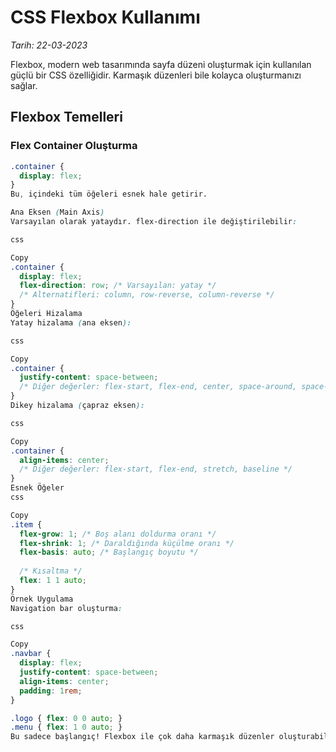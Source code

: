 # CSS Flexbox Kullanımı

*Tarih: 22-03-2023*

Flexbox, modern web tasarımında sayfa düzeni oluşturmak için kullanılan güçlü bir CSS özelliğidir. Karmaşık düzenleri bile kolayca oluşturmanızı sağlar.

## Flexbox Temelleri

### Flex Container Oluşturma

```css
.container {
  display: flex;
}
Bu, içindeki tüm öğeleri esnek hale getirir.

Ana Eksen (Main Axis)
Varsayılan olarak yataydır. flex-direction ile değiştirilebilir:

css

Copy
.container {
  display: flex;
  flex-direction: row; /* Varsayılan: yatay */
  /* Alternatifleri: column, row-reverse, column-reverse */
}
Öğeleri Hizalama
Yatay hizalama (ana eksen):

css

Copy
.container {
  justify-content: space-between;
  /* Diğer değerler: flex-start, flex-end, center, space-around, space-evenly */
}
Dikey hizalama (çapraz eksen):

css

Copy
.container {
  align-items: center;
  /* Diğer değerler: flex-start, flex-end, stretch, baseline */
}
Esnek Öğeler
css

Copy
.item {
  flex-grow: 1; /* Boş alanı doldurma oranı */
  flex-shrink: 1; /* Daraldığında küçülme oranı */
  flex-basis: auto; /* Başlangıç boyutu */
  
  /* Kısaltma */
  flex: 1 1 auto;
}
Örnek Uygulama
Navigation bar oluşturma:

css

Copy
.navbar {
  display: flex;
  justify-content: space-between;
  align-items: center;
  padding: 1rem;
}

.logo { flex: 0 0 auto; }
.menu { flex: 1 0 auto; }
Bu sadece başlangıç! Flexbox ile çok daha karmaşık düzenler oluşturabilirsiniz.



